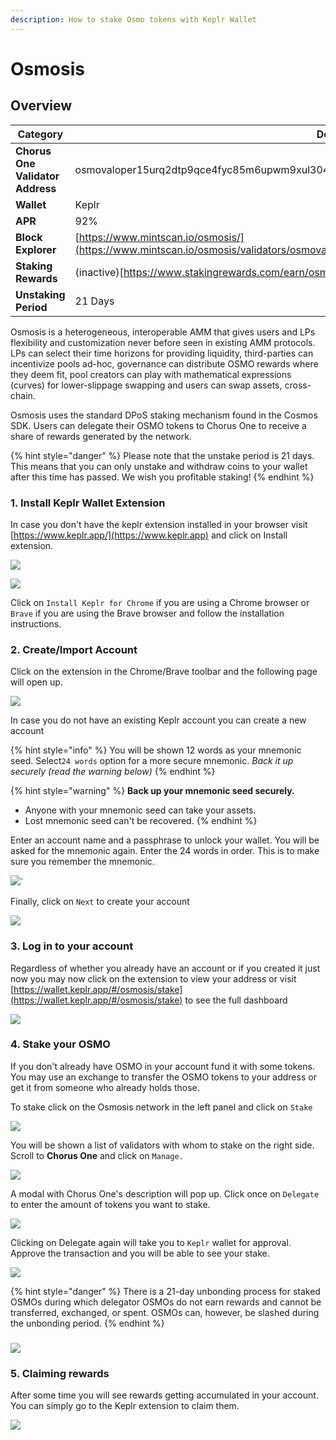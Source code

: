 ```yaml
---
description: How to stake Osmo tokens with Keplr Wallet
---
```


# Osmosis

## Overview

| Category                         | Details                                                                                                                           |
| -------------------------------- | --------------------------------------------------------------------------------------------------------------------------------- |
| **Chorus One Validator Address** | osmovaloper15urq2dtp9qce4fyc85m6upwm9xul3049wh9czc                                                                                |
| **Wallet**                       | Keplr                                                                                                                             |
| **APR**                          | 92%                                                                                                                               |
| **Block Explorer**               | [https://www.mintscan.io/osmosis/](https://www.mintscan.io/osmosis/validators/osmovaloper15urq2dtp9qce4fyc85m6upwm9xul3049wh9czc) |
| **Staking Rewards**              | (inactive)[https://www.stakingrewards.com/earn/osmosis](https://www.stakingrewards.com/earn/osmosis)                              |
| **Unstaking Period**             | 21 Days                                                                                                                           |

Osmosis is a heterogeneous, interoperable AMM that gives users and LPs flexibility and customization never before seen in existing AMM protocols. LPs can select their time horizons for providing liquidity, third-parties can incentivize pools ad-hoc, governance can distribute OSMO rewards where they deem fit, pool creators can play with mathematical expressions (curves) for lower-slippage swapping and users can swap assets, cross-chain.

Osmosis uses the standard DPoS staking mechanism found in the Cosmos SDK. Users can delegate their OSMO tokens to Chorus One to receive a share of rewards generated by the network.

{% hint style="danger" %}
Please note that the unstake period is 21 days. This means that you can only unstake and withdraw coins to your wallet after this time has passed. We wish you profitable staking!
{% endhint %}

### 1. Install Keplr Wallet Extension

In case you don't have the keplr extension installed in your browser visit [https://www.keplr.app/](https://www.keplr.app) and click on Install extension.&#x20;

![](<../.gitbook/assets/image (70) (1) (1) (1) (1) (1) (1).png>)

![](<../.gitbook/assets/image (25).png>)

Click on `Install Keplr for Chrome` if you are using a Chrome browser or `Brave` if you are using the Brave browser and follow the installation instructions.

### 2. Create/Import Account

Click on the extension in the Chrome/Brave toolbar and the following page will open up.

![](<../.gitbook/assets/image (26).png>)

In case you do not have an existing Keplr account you can create a new account

{% hint style="info" %}
You will be shown 12 words as your mnemonic seed. Select`24 words` option for a more secure mnemonic. _Back it up securely (read the warning below)_
{% endhint %}

{% hint style="warning" %}
**Back up your mnemonic seed securely.**&#x20;

* Anyone with your mnemonic seed can take your assets.&#x20;
* Lost mnemonic seed can't be recovered.
{% endhint %}

Enter an account name and a passphrase to unlock your wallet. You will be asked for the mnemonic again. Enter the 24 words in order. This is to make sure you remember the mnemonic.

![](<../.gitbook/assets/image (50) (1) (1) (1) (1).png>)\`

Finally, click on `Next` to create your account

![](<../.gitbook/assets/image (55) (1) (1) (1) (1) (1).png>)

### 3. Log in to your account

Regardless of whether you already have an account or if you created it just now you may now click on the extension to view your address or visit[ ](https://wallet.keplr.app/#/kava/stake)[https://wallet.keplr.app/#/osmosis/stake](https://wallet.keplr.app/#/osmosis/stake) to see the full dashboard

![](<../.gitbook/assets/image (71) (1) (1) (1).png>)

### 4. Stake your OSMO

If you don't already have OSMO in your account fund it with some tokens. You may use an exchange to transfer the OSMO tokens to your address or get it from someone who already holds those.

To stake click on the Osmosis network in the left panel and click on `Stake`&#x20;

![](<../.gitbook/assets/image (58) (1).png>)

You will be shown a list of validators with whom to stake on the right side. Scroll to **Chorus One** and click on `Manage.`

![](<../.gitbook/assets/image (71) (1).png>)

A modal with Chorus One's description will pop up. Click once on `Delegate` to enter the amount of tokens you want to stake.&#x20;

![](<../.gitbook/assets/image (81) (1) (1).png>)

Clicking on Delegate again will take you to `Keplr` wallet for approval. Approve the transaction and you will be able to see your stake.

![](<../.gitbook/assets/image (82) (1).png>)

{% hint style="danger" %}
There is a 21-day unbonding process for staked OSMOs during which delegator OSMOs do not earn rewards and cannot be transferred, exchanged, or spent. OSMOs can, however, be slashed during the unbonding period.
{% endhint %}

### ![](<../.gitbook/assets/image (50) (1) (1).png>)

### 5. Claiming rewards

After some time you will see rewards getting accumulated in your account. You can simply go to the Keplr extension to claim them.

![](<../.gitbook/assets/image (67) (1).png>)
